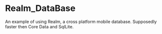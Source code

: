 # Realm_DataBase
An example of using Realm, a cross platform mobile database. Supposedly faster then Core Data and SqlLite.

